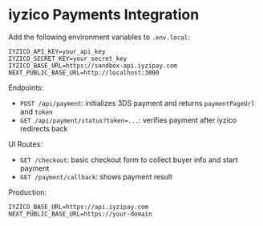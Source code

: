# iyzico Payments Integration

Add the following environment variables to `.env.local`:

```
IYZICO_API_KEY=your_api_key
IYZICO_SECRET_KEY=your_secret_key
IYZICO_BASE_URL=https://sandbox-api.iyzipay.com
NEXT_PUBLIC_BASE_URL=http://localhost:3000
```

Endpoints:
- `POST /api/payment`: initializes 3DS payment and returns `paymentPageUrl` and `token`
- `GET /api/payment/status?token=...`: verifies payment after iyzico redirects back

UI Routes:
- `GET /checkout`: basic checkout form to collect buyer info and start payment
- `GET /payment/callback`: shows payment result

Production:
```
IYZICO_BASE_URL=https://api.iyzipay.com
NEXT_PUBLIC_BASE_URL=https://your-domain
```
